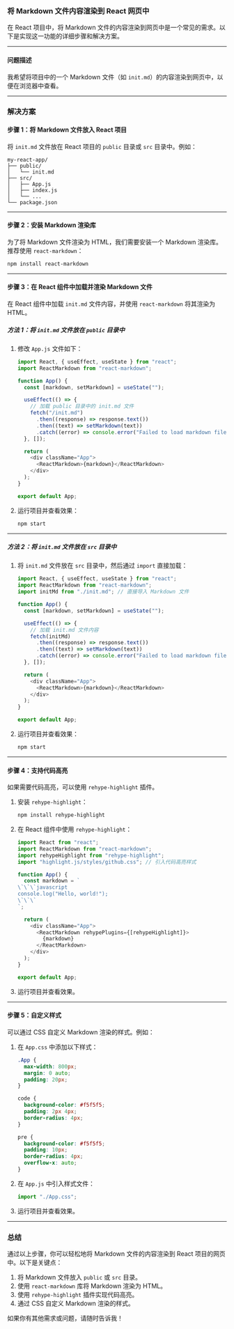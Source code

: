### 将 Markdown 文件内容渲染到 React 网页中

在 React 项目中，将 Markdown 文件的内容渲染到网页中是一个常见的需求。以下是实现这一功能的详细步骤和解决方案。

---

#### **问题描述**

我希望将项目中的一个 Markdown 文件（如 `init.md`）的内容渲染到网页中，以便在浏览器中查看。

---

### 解决方案

#### **步骤 1：将 Markdown 文件放入 React 项目**

将 `init.md` 文件放在 React 项目的 `public` 目录或 `src` 目录中。例如：

```
my-react-app/
├── public/
│   └── init.md
├── src/
│   ├── App.js
│   ├── index.js
│   └── ...
└── package.json
```

---

#### **步骤 2：安装 Markdown 渲染库**

为了将 Markdown 文件渲染为 HTML，我们需要安装一个 Markdown 渲染库。推荐使用 `react-markdown`：

```bash
npm install react-markdown
```

---

#### **步骤 3：在 React 组件中加载并渲染 Markdown 文件**

在 React 组件中加载 `init.md` 文件内容，并使用 `react-markdown` 将其渲染为 HTML。

##### **方法 1：将 `init.md` 文件放在 `public` 目录中**

1. 修改 `App.js` 文件如下：

   ```javascript
   import React, { useEffect, useState } from "react";
   import ReactMarkdown from "react-markdown";

   function App() {
     const [markdown, setMarkdown] = useState("");

     useEffect(() => {
       // 加载 public 目录中的 init.md 文件
       fetch("/init.md")
         .then((response) => response.text())
         .then((text) => setMarkdown(text))
         .catch((error) => console.error("Failed to load markdown file:", error));
     }, []);

     return (
       <div className="App">
         <ReactMarkdown>{markdown}</ReactMarkdown>
       </div>
     );
   }

   export default App;
   ```

2. 运行项目并查看效果：
   ```bash
   npm start
   ```

---

##### **方法 2：将 `init.md` 文件放在 `src` 目录中**

1. 将 `init.md` 文件放在 `src` 目录中，然后通过 `import` 直接加载：
   ```javascript
   import React, { useEffect, useState } from "react";
   import ReactMarkdown from "react-markdown";
   import initMd from "./init.md"; // 直接导入 Markdown 文件

   function App() {
     const [markdown, setMarkdown] = useState("");

     useEffect(() => {
       // 加载 init.md 文件内容
       fetch(initMd)
         .then((response) => response.text())
         .then((text) => setMarkdown(text))
         .catch((error) => console.error("Failed to load markdown file:", error));
     }, []);

     return (
       <div className="App">
         <ReactMarkdown>{markdown}</ReactMarkdown>
       </div>
     );
   }

   export default App;
   ```

2. 运行项目并查看效果：
   ```bash
   npm start
   ```

---

#### **步骤 4：支持代码高亮**

如果需要代码高亮，可以使用 `rehype-highlight` 插件。

1. 安装 `rehype-highlight`：
   ```bash
   npm install rehype-highlight
   ```

2. 在 React 组件中使用 `rehype-highlight`：
   ```javascript
   import React from "react";
   import ReactMarkdown from "react-markdown";
   import rehypeHighlight from "rehype-highlight";
   import "highlight.js/styles/github.css"; // 引入代码高亮样式

   function App() {
     const markdown = `
   \`\`\`javascript
   console.log("Hello, world!");
   \`\`\`
   `;

     return (
       <div className="App">
         <ReactMarkdown rehypePlugins={[rehypeHighlight]}>
           {markdown}
         </ReactMarkdown>
       </div>
     );
   }

   export default App;
   ```

3. 运行项目并查看效果。

---

#### **步骤 5：自定义样式**

可以通过 CSS 自定义 Markdown 渲染的样式。例如：

1. 在 `App.css` 中添加以下样式：
   ```css
   .App {
     max-width: 800px;
     margin: 0 auto;
     padding: 20px;
   }

   code {
     background-color: #f5f5f5;
     padding: 2px 4px;
     border-radius: 4px;
   }

   pre {
     background-color: #f5f5f5;
     padding: 10px;
     border-radius: 4px;
     overflow-x: auto;
   }
   ```

2. 在 `App.js` 中引入样式文件：
   ```javascript
   import "./App.css";
   ```

3. 运行项目并查看效果。

---

### 总结

通过以上步骤，你可以轻松地将 Markdown 文件的内容渲染到 React 项目的网页中。以下是关键点：
1. 将 Markdown 文件放入 `public` 或 `src` 目录。
2. 使用 `react-markdown` 库将 Markdown 渲染为 HTML。
3. 使用 `rehype-highlight` 插件实现代码高亮。
4. 通过 CSS 自定义 Markdown 渲染的样式。

如果你有其他需求或问题，请随时告诉我！
